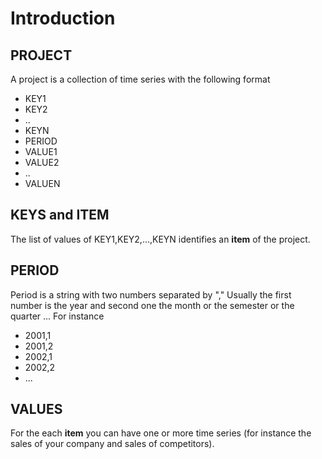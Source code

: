 # Introduction #

## PROJECT ##

A project is a collection of time series with the following format

  * KEY1
  * KEY2
  * ..
  * KEYN
  * PERIOD
  * VALUE1
  * VALUE2
  * ..
  * VALUEN

## KEYS and ITEM ##

The list of values of KEY1,KEY2,...,KEYN identifies an **item** of the project.

## PERIOD ##

Period is a string with two numbers separated by "," Usually the first number is the year and second one the month or the semester or the quarter ... For instance
  * 2001,1
  * 2001,2
  * 2002,1
  * 2002,2
  * ...

## VALUES ##

For the each **item** you can have one or more time series (for instance the sales of your company and sales of competitors).